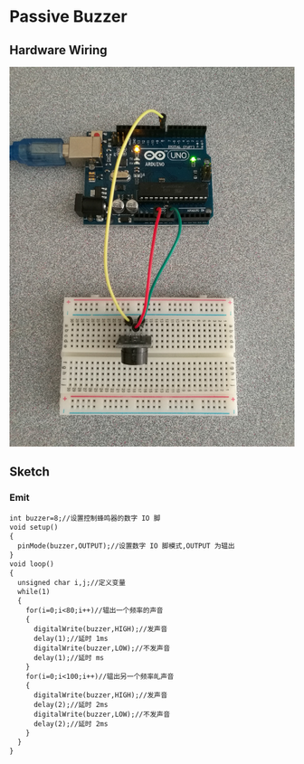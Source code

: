 # Passive Buzzer

## Hardware Wiring
![Image](../Examples/sensor-kit-for-arduino/006_passivebuzzer.jpg)

## Sketch
### Emit
```
int buzzer=8;//设置控制蜂鸣器的数字 IO 脚
void setup()
{
  pinMode(buzzer,OUTPUT);//设置数字 IO 脚模式,OUTPUT 为辒出
}
void loop()
{
  unsigned char i,j;//定义变量
  while(1)
  {
    for(i=0;i<80;i++)//辒出一个频率的声音
    {
      digitalWrite(buzzer,HIGH);//发声音
      delay(1);//延时 1ms
      digitalWrite(buzzer,LOW);//不发声音
      delay(1);//延时 ms
    }
    for(i=0;i<100;i++)//辒出另一个频率癿声音
    {
      digitalWrite(buzzer,HIGH);//发声音
      delay(2);//延时 2ms
      digitalWrite(buzzer,LOW);//不发声音
      delay(2);//延时 2ms
    }
  }
}
```